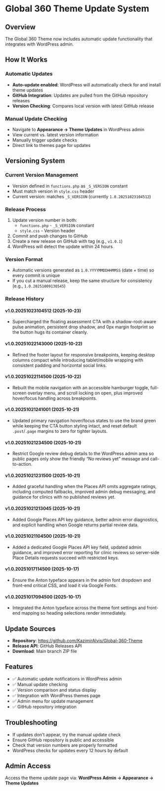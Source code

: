 # Global 360 Theme Update System

## Overview
The Global 360 Theme now includes automatic update functionality that integrates with WordPress admin.

## How It Works

### Automatic Updates
- **Auto-update enabled**: WordPress will automatically check for and install theme updates
- **GitHub Integration**: Updates are pulled from the GitHub repository releases
- **Version Checking**: Compares local version with latest GitHub release

### Manual Update Checking
- Navigate to **Appearance → Theme Updates** in WordPress admin
- View current vs. latest version information
- Manually trigger update checks
- Direct link to themes page for updates

## Versioning System

### Current Version Management
- Version defined in `functions.php` as `_S_VERSION` constant
- Must match version in `style.css` header
- Current version: matches `_S_VERSION` (currently `1.0.20251023104512`)

### Release Process
1. Update version number in both:
   - `functions.php` - `_S_VERSION` constant
   - `style.css` - Version header
2. Commit and push changes to GitHub
3. Create a new release on GitHub with tag (e.g., `v1.0.1`)
4. WordPress will detect the update within 24 hours

### Version Format
- Automatic versions generated as `1.0.YYYYMMDDHHMMSS` (date + time) so every commit is unique
- If you cut a manual release, keep the same structure for consistency (e.g., `1.0.20251009130545`)

### Release History

#### v1.0.20251023104512 (2025-10-23)
- Supercharged the floating assessment CTA with a shadow-root-aware pulse animation, persistent drop shadow, and 0px margin footprint so the button hugs its container cleanly.

#### v1.0.20251022143000 (2025-10-22)
- Refined the footer layout for responsive breakpoints, keeping desktop columns compact while introducing tablet/mobile wrapping with consistent padding and horizontal social links.

#### v1.0.20251022114500 (2025-10-22)
- Rebuilt the mobile navigation with an accessible hamburger toggle, full-screen overlay menu, and scroll locking on open, plus improved hover/focus handling across breakpoints.

#### v1.0.20251021241001 (2025-10-21)
- Updated primary navigation hover/focus states to use the brand green while keeping the CTA button styling intact, and reset default `.post`/`.page` margins to zero for tighter layouts.

#### v1.0.20251021234500 (2025-10-21)
- Restrict Google review debug details to the WordPress admin area so public pages only show the friendly “No reviews yet” message and call-to-action.

#### v1.0.20251021231500 (2025-10-21)
- Added graceful handling when the Places API omits aggregate ratings, including computed fallbacks, improved admin debug messaging, and guidance for clinics with no published reviews yet.

#### v1.0.20251021213045 (2025-10-21)
- Added Google Places API key guidance, better admin error diagnostics, and explicit handling when Google returns partial review data.

#### v1.0.20251021104500 (2025-10-21)
- Added a dedicated Google Places API key field, updated admin guidance, and improved error reporting for clinic reviews so server-side Place Details requests succeed with restricted keys.

#### v1.0.20251017114500 (2025-10-17)
- Ensure the Anton typeface appears in the admin font dropdown and front-end critical CSS, and load it via Google Fonts.

#### v1.0.20251017094500 (2025-10-17)
- Integrated the Anton typeface across the theme font settings and front-end mapping so heading selections render immediately.

## Update Sources
- **Repository**: https://github.com/KazimirAlvis/Global-360-Theme
- **Release API**: GitHub Releases API
- **Download**: Main branch ZIP file

## Features
- ✅ Automatic update notifications in WordPress admin
- ✅ Manual update checking
- ✅ Version comparison and status display
- ✅ Integration with WordPress themes page
- ✅ Admin menu for update management
- ✅ GitHub repository integration

## Troubleshooting
- If updates don't appear, try the manual update check
- Ensure GitHub repository is public and accessible
- Check that version numbers are properly formatted
- WordPress checks for updates every 12 hours by default

## Admin Access
Access the theme update page via:
**WordPress Admin → Appearance → Theme Updates**